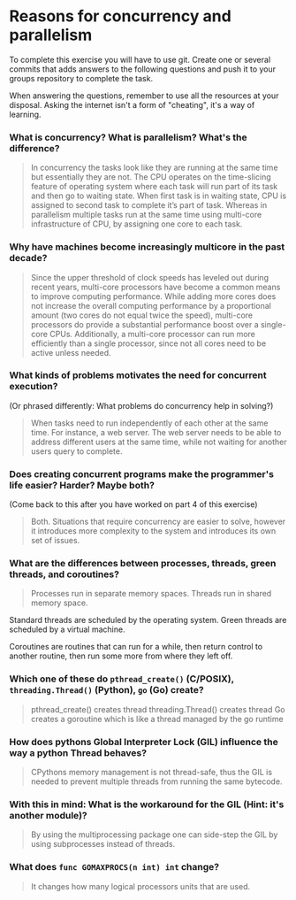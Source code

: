 # Reasons for concurrency and parallelism


To complete this exercise you will have to use git. Create one or several commits that adds answers to the following questions and push it to your groups repository to complete the task.

When answering the questions, remember to use all the resources at your disposal. Asking the internet isn't a form of "cheating", it's a way of learning.

 ### What is concurrency? What is parallelism? What's the difference?
 
 > In concurrency the tasks look like they are running at the same time but essentially they are not. The CPU operates on the time-slicing feature of operating system where each task will run part of its task and then go to waiting state. When first task is in waiting state, CPU is assigned to second task to complete it’s part of task. 
Whereas in parallelism multiple tasks run at the same time using multi-core infrastructure of CPU, by assigning one core to each task.
 
 ### Why have machines become increasingly multicore in the past decade?
 
 > Since the upper threshold of clock speeds has leveled out during recent years, multi-core processors have become a common means to improve computing performance. While adding more cores does not increase the overall computing performance by a proportional amount (two cores do not equal twice the speed), multi-core processors do provide a substantial performance boost over a single-core CPUs. Additionally, a multi-core processor can run more efficiently than a single processor, since not all cores need to be active unless needed. 
 
 ### What kinds of problems motivates the need for concurrent execution?
 (Or phrased differently: What problems do concurrency help in solving?)
 
 > When tasks need to run independently of each other at the same time. For instance, a web server. The web server needs to be able to address different users at the same time, while not waiting for another users query to complete. 
 
 ### Does creating concurrent programs make the programmer's life easier? Harder? Maybe both?
 (Come back to this after you have worked on part 4 of this exercise)
 
 > Both. Situations that require concurrency are easier to solve, however it introduces more
	complexity to the system and introduces its own set of issues.
 
 ### What are the differences between processes, threads, green threads, and coroutines?
 
 > Processes run in separate memory spaces.
Threads run in shared memory space.

Standard threads are scheduled by the operating system.
Green threads are scheduled by a virtual machine.

Coroutines are routines that can run for a while, then return control to another routine, then run some more from where they left off.
 
 ### Which one of these do `pthread_create()` (C/POSIX), `threading.Thread()` (Python), `go` (Go) create?
 
 > pthread_create() creates thread
threading.Thread() creates thread
Go creates a goroutine which is like a thread managed by the go runtime
 
 ### How does pythons Global Interpreter Lock (GIL) influence the way a python Thread behaves?
 
 > CPythons memory management is not thread-safe, thus the GIL is needed to prevent multiple threads from
		running the same bytecode. 
 
 ### With this in mind: What is the workaround for the GIL (Hint: it's another module)?
 
 > By using the multiprocessing package one can side-step the GIL by using subprocesses instead of threads.
 
 ### What does `func GOMAXPROCS(n int) int` change? 
 
 > It changes how many logical processors units that are used. 
